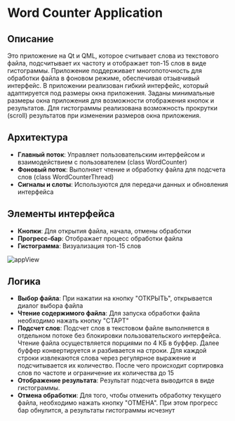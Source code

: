 # Word Counter Application 
## Описание 
Это приложение на Qt и QML, которое считывает слова из текстового файла, подсчитывает их частоту и отображает топ-15 слов в виде гистограммы. 
Приложение поддерживает многопоточность для обработки файла в фоновом режиме, обеспечивая отзывчивый интерфейс. В приложении реализован гибкий интерфейс, который адаптируется под размеры окна приложения. Заданы минимальные размеры окна приложения для возможности отображения кнопок и результатов. Для гистограммы реализована возможность прокрутки (scroll) результатов при изменении размеров окна приложения.

## Архитектура
- **Главный поток**: Управляет пользовательским интерфейсом и взаимодействием с пользователем (class WordCounter)
- **Фоновый поток**: Выполняет чтение и обработку файла для подсчета слов (class WordCounterThread)
- **Сигналы и слоты**: Используются для передачи данных и обновления интерфейса 

## Элементы интерфейса 
- **Кнопки**: Для открытия файла, начала, отмены обработки
- **Прогресс-бар**: Отображает процесс обработки файла
- **Гистограмма**: Визуализация топ-15 слов

![appView](https://github.com/user-attachments/assets/858b96e5-c4c3-4b2f-8cb8-cdf9d0dfed0c)



## Логика 
- **Выбор файла**: При нажатии на кнопку "ОТКРЫТЬ", открывается диалог выбора файла
- **Чтение содержимого файла**: Для запуска обработки файла необходимо нажать кнопку "СТАРТ"  
- **Подсчет слов**: Подсчет слов в текстовом файле выполняется в отдельном потоке без блокировки пользовательского интерфейса. Чтение файла осуществляется порциями по 4 КБ в буффер. Далее буффер конвертируется и разбивается на строки. Для каждой строки извлекаются слова через регулярное выражение и подсчитывается их количество. После чего происходит сортировка слов по частоте и ограничение их количества до 15
- **Отображение результата**: Результат подсчета выводится в виде гистограммы.
- **Отмена обработки**: Для того, чтобы отменить обработку текущего файла, необходимо нажать кнопку "ОТМЕНА". При этом прогресс бар обнулится, а результаты гистограммы исчезнут

